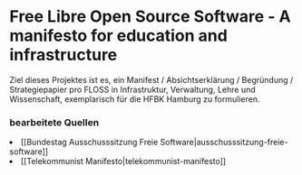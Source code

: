 # Free Libre Open Source Software - A manifesto for education and infrastructure

Ziel dieses Projektes ist es, ein Manifest / Absichtserklärung / Begründung / Strategiepapier pro FLOSS in Infrastruktur, Verwaltung, Lehre und Wissenschaft, exemplarisch für die HFBK Hamburg zu formulieren.

<h3> bearbeitete Quellen </h3>

<li>[[Bundestag Ausschusssitzung Freie Software|ausschusssitzung-freie-software]]
<li>[[Telekommunist Manifesto|telekommunist-manifesto]]